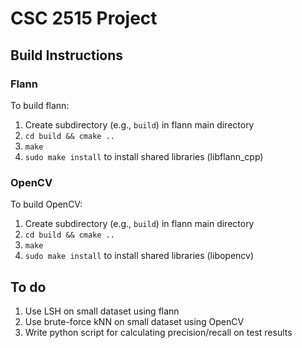 # CSC 2515 Project

## Build Instructions

### Flann

To build flann:

1.  Create subdirectory (e.g., `build`) in flann main directory
2.  `cd build && cmake ..`
3.  `make`
4.  `sudo make install` to install shared libraries (libflann\_cpp)

### OpenCV

To build OpenCV:

1.  Create subdirectory (e.g., `build`) in flann main directory
2.  `cd build && cmake ..`
3.  `make`
4.  `sudo make install` to install shared libraries (libopencv)

## To do

1.  Use LSH on small dataset using flann
2.  Use brute-force kNN on small dataset using OpenCV
3.  Write python script for calculating precision/recall on test results

